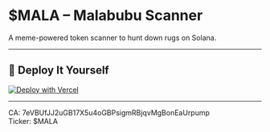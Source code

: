 # $MALA – Malabubu Scanner

A meme-powered token scanner to hunt down rugs on Solana.

---

## 🚀 Deploy It Yourself

[![Deploy with Vercel](https://vercel.com/button)](https://vercel.com/new/project?template=Mala-Sol/malabubu-scanner-template)

---

CA: 7eVBUfJJ2uGB17X5u4oGBPsigmRBjqvMgBonEaUrpump  
Ticker: $MALA
